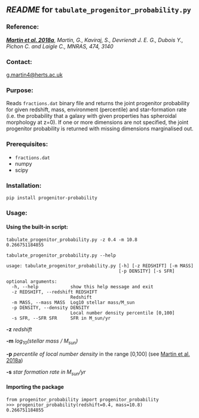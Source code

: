 ## *README* for `tabulate_progenitor_probability.py`

### Reference:
[***Martin et al. 2018a***](https://doi.org/10.1093/mnras/stx3057 "Martin+18a"),
*Martin, G., Kaviraj, S., Devriendt J. E. G., Dubois Y., Pichon C. and Laigle C., MNRAS, 474, 3140*


### Contact:
[g.martin4@herts.ac.uk](mailto:g.martin4@herts.ac.uk "email")


### Purpose:
Reads `fractions.dat` binary file and returns the joint progenitor probability for given redshift, mass, environment (percentile) and star-formation rate (i.e. the probability that a galaxy with given properties has spheroidal morphology at z=0). If one or more dimensions are not specified, the joint progenitor probability is returned with missing dimensions marginalised out.


### Prerequisites:
* `fractions.dat`
* numpy
* scipy

### Installation:
    
    pip install progenitor-probability
    

### Usage:

#### Using the built-in script:

```
tabulate_progenitor_probability.py -z 0.4 -m 10.8
0.266751184855
```    
```    
tabulate_progenitor_probability.py --help

usage: tabulate_progenitor_probability.py [-h] [-z REDSHIFT] [-m MASS]
                                          [-p DENSITY] [-s SFR]

optional arguments:
  -h, --help            show this help message and exit
  -z REDSHIFT, --redshift REDSHIFT
                        Redshift
  -m MASS, --mass MASS  Log10 stellar mass/M_sun
  -p DENSITY, --density DENSITY
                        Local number density percentile [0,100]
  -s SFR, --SFR SFR     SFR in M_sun/yr
```    

**-z** *redshift*

**-m** *log<sub>10</sub>(stellar mass / M<sub>sun</sub>)*

**-p** *percentile of local number density* in the range [0,100] (see [Martin et al. 2018a](https://doi.org/10.1093/mnras/stx3057 "Martin+18a"))

**-s** *star formation rate in M<sub>sun</sub>/yr*

#### Importing the package

```
from progenitor_probability import progenitor_probability
>>> progenitor_probability(redshift=0.4, mass=10.8)
0.266751184855
```
